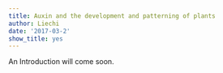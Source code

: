 ```yaml
---
title: Auxin and the development and patterning of plants
author: Liechi
date: '2017-03-2'
show_title: yes
---
```


An Introduction will come soon.